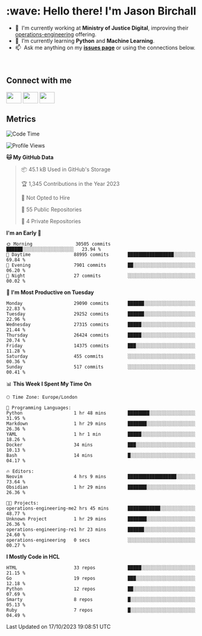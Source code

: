 <h1 align="left" id="jason-title">:wave: Hello there! I'm Jason Birchall</h1>

- :office: &nbsp;I'm currently working at **Ministry of Justice Digital**, improving their [operations-engineering](https://github.com/ministryofjustice/operations-engineering) offering.
- :seedling: &nbsp;I’m currently learning **Python** and **Machine Learning**.
- :mailbox: &nbsp;Ask me anything on my **[issues page]** or using the connections below.


<br>

<h2>Connect with me</h2>
<p>
<a href="https://twitter.com/jsonBirchall" target="blank"><img align="center" src="https://cdn.jsdelivr.net/npm/simple-icons@3.0.1/icons/twitter.svg" alt="" height="30" width="40" /></a>
<a href="https://keybase.io/json0" target="blank"><img align="center" src="https://cdn.jsdelivr.net/npm/simple-icons@3.0.1/icons/keybase.svg" alt="" height="30" width="40" /></a>
<a href="https://www.reddit.com/user/kakorate" target="blank"><img align="center" src="https://cdn.jsdelivr.net/npm/simple-icons@3.0.1/icons/reddit.svg" alt="" height="30" width="40" /></a>
</p>

<h2>Metrics</h2>

<!--START_SECTION:waka-->
![Code Time](http://img.shields.io/badge/Code%20Time-1%2C224%20hrs%2011%20mins-blue)

![Profile Views](http://img.shields.io/badge/Profile%20Views-1-blue)

**🐱 My GitHub Data** 

> 📦 45.1 kB Used in GitHub's Storage 
 > 
> 🏆 1,345 Contributions in the Year 2023
 > 
> 🚫 Not Opted to Hire
 > 
> 📜 55 Public Repositories 
 > 
> 🔑 4 Private Repositories 
 > 
**I'm an Early 🐤** 

```text
🌞 Morning                30505 commits       ██████░░░░░░░░░░░░░░░░░░░   23.94 % 
🌆 Daytime                88995 commits       █████████████████░░░░░░░░   69.84 % 
🌃 Evening                7901 commits        ██░░░░░░░░░░░░░░░░░░░░░░░   06.20 % 
🌙 Night                  27 commits          ░░░░░░░░░░░░░░░░░░░░░░░░░   00.02 % 
```
📅 **I'm Most Productive on Tuesday** 

```text
Monday                   29090 commits       ██████░░░░░░░░░░░░░░░░░░░   22.83 % 
Tuesday                  29252 commits       ██████░░░░░░░░░░░░░░░░░░░   22.96 % 
Wednesday                27315 commits       █████░░░░░░░░░░░░░░░░░░░░   21.44 % 
Thursday                 26424 commits       █████░░░░░░░░░░░░░░░░░░░░   20.74 % 
Friday                   14375 commits       ███░░░░░░░░░░░░░░░░░░░░░░   11.28 % 
Saturday                 455 commits         ░░░░░░░░░░░░░░░░░░░░░░░░░   00.36 % 
Sunday                   517 commits         ░░░░░░░░░░░░░░░░░░░░░░░░░   00.41 % 
```


📊 **This Week I Spent My Time On** 

```text
🕑︎ Time Zone: Europe/London

💬 Programming Languages: 
Python                   1 hr 48 mins        ████████░░░░░░░░░░░░░░░░░   31.95 % 
Markdown                 1 hr 29 mins        ███████░░░░░░░░░░░░░░░░░░   26.36 % 
YAML                     1 hr 1 min          █████░░░░░░░░░░░░░░░░░░░░   18.26 % 
Docker                   34 mins             ███░░░░░░░░░░░░░░░░░░░░░░   10.13 % 
Bash                     14 mins             █░░░░░░░░░░░░░░░░░░░░░░░░   04.17 % 

🔥 Editors: 
Neovim                   4 hrs 9 mins        ██████████████████░░░░░░░   73.64 % 
Obsidian                 1 hr 29 mins        ███████░░░░░░░░░░░░░░░░░░   26.36 % 

🐱‍💻 Projects: 
operations-engineering-me2 hrs 45 mins       ████████████░░░░░░░░░░░░░   48.77 % 
Unknown Project          1 hr 29 mins        ███████░░░░░░░░░░░░░░░░░░   26.36 % 
operations-engineering-re1 hr 23 mins        ██████░░░░░░░░░░░░░░░░░░░   24.60 % 
operations-engineering   0 secs              ░░░░░░░░░░░░░░░░░░░░░░░░░   00.27 % 
```

**I Mostly Code in HCL** 

```text
HTML                     33 repos            █████░░░░░░░░░░░░░░░░░░░░   21.15 % 
Go                       19 repos            ███░░░░░░░░░░░░░░░░░░░░░░   12.18 % 
Python                   12 repos            ██░░░░░░░░░░░░░░░░░░░░░░░   07.69 % 
Smarty                   8 repos             █░░░░░░░░░░░░░░░░░░░░░░░░   05.13 % 
Ruby                     7 repos             █░░░░░░░░░░░░░░░░░░░░░░░░   04.49 % 
```




 Last Updated on 17/10/2023 19:08:51 UTC
<!--END_SECTION:waka-->

<!-- links -->

[issues page]: https://github.com/jasonBirchall/jasonBirchall/issues "jasonBirchall/issues"
